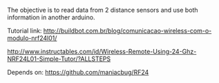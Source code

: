 The objective is to read data from 2 distance sensors and use both information in another arduino.


Tutorial link: http://buildbot.com.br/blog/comunicacao-wireless-com-o-modulo-nrf24l01/

http://www.instructables.com/id/Wireless-Remote-Using-24-Ghz-NRF24L01-Simple-Tutor/?ALLSTEPS


Depends on: https://github.com/maniacbug/RF24
